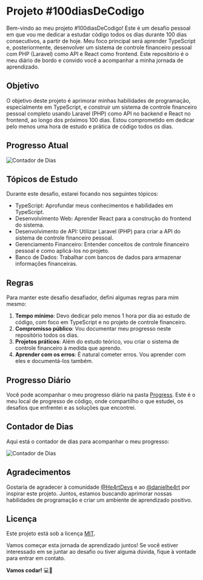 # Projeto #100diasDeCodigo

Bem-vindo ao meu projeto #100diasDeCodigo! Este é um desafio pessoal em que vou me dedicar a estudar código todos os dias durante 100 dias consecutivos, a partir de hoje. Meu foco principal será aprender TypeScript e, posteriormente, desenvolver um sistema de controle financeiro pessoal com PHP (Laravel) como API e React como frontend. Este repositório é o meu diário de bordo e convido você a acompanhar a minha jornada de aprendizado.

## Objetivo

O objetivo deste projeto é aprimorar minhas habilidades de programação, especialmente em TypeScript, e construir um sistema de controle financeiro pessoal completo usando Laravel (PHP) como API no backend e React no frontend, ao longo dos próximos 100 dias. Estou comprometido em dedicar pelo menos uma hora de estudo e prática de código todos os dias.

## Progresso Atual

![Contador de Dias](https://img.shields.io/badge/Days%20of%20Code-5-blue)

## Tópicos de Estudo

Durante este desafio, estarei focando nos seguintes tópicos:

- TypeScript: Aprofundar meus conhecimentos e habilidades em TypeScript.
- Desenvolvimento Web: Aprender React para a construção do frontend do sistema.
- Desenvolvimento de API: Utilizar Laravel (PHP) para criar a API do sistema de controle financeiro pessoal.
- Gerenciamento Financeiro: Entender conceitos de controle financeiro pessoal e como aplicá-los no projeto.
- Banco de Dados: Trabalhar com bancos de dados para armazenar informações financeiras.

## Regras

Para manter este desafio desafiador, defini algumas regras para mim mesmo:

1. **Tempo mínimo**: Devo dedicar pelo menos 1 hora por dia ao estudo de código, com foco em TypeScript e no projeto de controle financeiro.
2. **Compromisso público**: Vou documentar meu progresso neste repositório todos os dias.
3. **Projetos práticos**: Além do estudo teórico, vou criar o sistema de controle financeiro à medida que aprendo.
4. **Aprender com os erros**: É natural cometer erros. Vou aprender com eles e documentá-los também.

## Progresso Diário

Você pode acompanhar o meu progresso diário na pasta [Progress](/progress). Este é o meu local de progresso de código, onde compartilho o que estudei, os desafios que enfrentei e as soluções que encontrei.

## Contador de Dias

Aqui está o contador de dias para acompanhar o meu progresso:

![Contador de Dias](https://img.shields.io/badge/Days%20of%20Code-5-blue)

## Agradecimentos

Gostaria de agradecer à comunidade [@He4rtDevs](https://twitter.com/He4rtDevs) e ao [@danielhe4rt](https://twitter.com/danielhe4rt) por inspirar este projeto. Juntos, estamos buscando aprimorar nossas habilidades de programação e criar um ambiente de aprendizado positivo.

## Licença

Este projeto está sob a licença [MIT](LICENSE).

Vamos começar esta jornada de aprendizado juntos! Se você estiver interessado em se juntar ao desafio ou tiver alguma dúvida, fique à vontade para entrar em contato.

**Vamos codar!** 💻🚀
